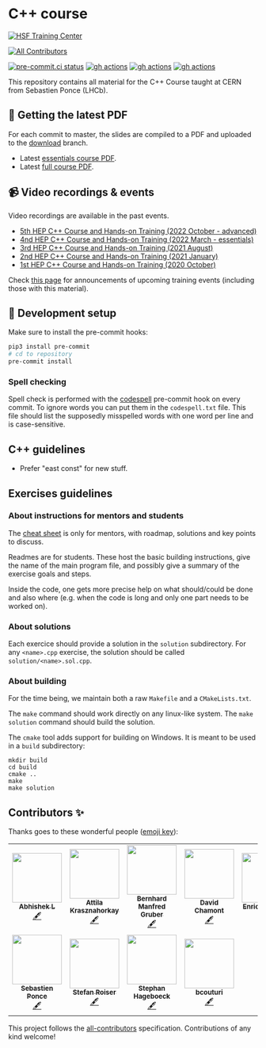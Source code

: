 # C++ course

[![HSF Training Center](https://img.shields.io/badge/HSF%20Training%20Center-browse-ff69b4)](https://hepsoftwarefoundation.org/training/curriculum.html)
<!-- ALL-CONTRIBUTORS-BADGE:START - Do not remove or modify this section -->
[![All Contributors](https://img.shields.io/badge/all_contributors-11-orange.svg?style=flat-square)](#contributors-)
<!-- ALL-CONTRIBUTORS-BADGE:END -->

[![pre-commit.ci status](https://results.pre-commit.ci/badge/github/hsf-training/cpluspluscourse/master.svg)](https://results.pre-commit.ci/latest/github/hsf-training/cpluspluscourse/master)
[![gh actions](https://github.com/hsf-training/cpluspluscourse/actions/workflows/build-slides.yml/badge.svg)](https://github.com/hsf-training/cpluspluscourse/actions)
[![gh actions](https://github.com/hsf-training/cpluspluscourse/actions/workflows/build-exercises.yml/badge.svg)](https://github.com/hsf-training/cpluspluscourse/actions)
[![gh actions](https://github.com/hsf-training/cpluspluscourse/actions/workflows/publish-slides.yml/badge.svg)](https://github.com/hsf-training/cpluspluscourse/actions)

This repository contains all material for the C++ Course taught at CERN from
Sebastien Ponce (LHCb).

## 📎 Getting the latest PDF

For each commit to master, the slides are compiled to a PDF and uploaded to the [download](https://github.com/hsf-training/cpluspluscourse/tree/download) branch.

 - Latest [essentials course PDF](https://github.com/hsf-training/cpluspluscourse/raw/download/talk/C%2B%2BCourse_essentials.pdf).
 - Latest [full course PDF](https://github.com/hsf-training/cpluspluscourse/raw/download/talk/C%2B%2BCourse_full.pdf).

## 📹 Video recordings & events

Video recordings are available in the past events.

* [5th HEP C++ Course and Hands-on Training (2022 October - advanced)](https://indico.cern.ch/event/1172498/)
* [4nd HEP C++ Course and Hands-on Training (2022 March - essentials)](https://indico.cern.ch/event/1119339/)
* [3rd HEP C++ Course and Hands-on Training (2021 August)](https://indico.cern.ch/event/1019089/)
* [2nd HEP C++ Course and Hands-on Training (2021 January)](https://indico.cern.ch/event/979067/)
* [1st HEP C++ Course and Hands-on Training (2020 October)](https://indico.cern.ch/event/946584/)

Check [this page](https://hepsoftwarefoundation.org/Schools/events.html) for announcements of upcoming training events (including those with this material).

## 🧰 Development setup

Make sure to install the pre-commit hooks:

```bash
pip3 install pre-commit
# cd to repository
pre-commit install
```

### Spell checking

Spell check is performed with the [codespell](https://github.com/codespell-project/codespell)
pre-commit hook on every commit. To ignore words you can put them in the
`codespell.txt` file. This file should list the supposedly misspelled words with
one word per line and is case-sensitive.

## C++ guidelines

- Prefer "east const" for new stuff.

## Exercises guidelines

### About instructions for mentors and students

The [cheat sheet](code/ExercisesCheatSheet_All.md) is only for mentors, with roadmap, solutions and key points to discuss.

Readmes are for students. These host the basic building instructions, give the name of the main program file, and possibly give a summary of the exercise goals and steps.

Inside the code, one gets more precise help on what should/could be done and also where (e.g. when the code is long and only one part needs to be worked on).

### About solutions

Each exercice should provide a solution in the `solution` subdirectory. For any `<name>.cpp` exercise, the solution should be called `solution/<name>.sol.cpp`.

### About building

For the time being, we maintain both a raw `Makefile` and a `CMakeLists.txt`.

The `make` command should work directly on any linux-like system. The `make solution` command should build the solution.

The `cmake` tool adds support for building on Windows. It is meant to be used in a `build` subdirectory:
```
mkdir build
cd build
cmake ..
make
make solution
```

## Contributors ✨

Thanks goes to these wonderful people ([emoji key](https://allcontributors.org/docs/en/emoji-key)):

<!-- ALL-CONTRIBUTORS-LIST:START - Do not remove or modify this section -->
<!-- prettier-ignore-start -->
<!-- markdownlint-disable -->
<table>
  <tr>
    <td align="center"><a href="http://includeio.stream/"><img src="https://avatars.githubusercontent.com/u/1433152?v=4?s=100" width="100px;" alt=""/><br /><sub><b>Abhishek L</b></sub></a><br /><a href="#content-theanalyst" title="Content">🖋</a></td>
    <td align="center"><a href="https://github.com/krasznaa"><img src="https://avatars.githubusercontent.com/u/30694331?v=4?s=100" width="100px;" alt=""/><br /><sub><b>Attila Krasznahorkay</b></sub></a><br /><a href="#content-krasznaa" title="Content">🖋</a></td>
    <td align="center"><a href="https://github.com/bernhardmgruber"><img src="https://avatars.githubusercontent.com/u/1224051?v=4?s=100" width="100px;" alt=""/><br /><sub><b>Bernhard Manfred Gruber</b></sub></a><br /><a href="#content-bernhardmgruber" title="Content">🖋</a></td>
    <td align="center"><a href="https://github.com/chavid"><img src="https://avatars.githubusercontent.com/u/4421289?v=4?s=100" width="100px;" alt=""/><br /><sub><b>David Chamont</b></sub></a><br /><a href="#content-chavid" title="Content">🖋</a></td>
    <td align="center"><a href="https://github.com/eguiraud"><img src="https://avatars.githubusercontent.com/u/10999034?v=4?s=100" width="100px;" alt=""/><br /><sub><b>Enrico Guiraud</b></sub></a><br /><a href="#content-eguiraud" title="Content">🖋</a></td>
    <td align="center"><a href="https://github.com/graeme-a-stewart"><img src="https://avatars.githubusercontent.com/u/8511620?v=4?s=100" width="100px;" alt=""/><br /><sub><b>Graeme A Stewart</b></sub></a><br /><a href="#content-graeme-a-stewart" title="Content">🖋</a></td>
    <td align="center"><a href="https://www.lieret.net/"><img src="https://avatars.githubusercontent.com/u/13602468?v=4?s=100" width="100px;" alt=""/><br /><sub><b>Kilian Lieret</b></sub></a><br /><a href="#infra-klieret" title="Infrastructure (Hosting, Build-Tools, etc)">🚇</a></td>
  </tr>
  <tr>
    <td align="center"><a href="https://github.com/sponce"><img src="https://avatars.githubusercontent.com/u/731524?v=4?s=100" width="100px;" alt=""/><br /><sub><b>Sebastien Ponce</b></sub></a><br /><a href="#content-sponce" title="Content">🖋</a></td>
    <td align="center"><a href="https://github.com/roiser"><img src="https://avatars.githubusercontent.com/u/807095?v=4?s=100" width="100px;" alt=""/><br /><sub><b>Stefan Roiser</b></sub></a><br /><a href="#content-roiser" title="Content">🖋</a></td>
    <td align="center"><a href="https://github.com/hageboeck"><img src="https://avatars.githubusercontent.com/u/16205615?v=4?s=100" width="100px;" alt=""/><br /><sub><b>Stephan Hageboeck</b></sub></a><br /><a href="#content-hageboeck" title="Content">🖋</a></td>
    <td align="center"><a href="https://github.com/bcouturi"><img src="https://avatars.githubusercontent.com/u/7208288?v=4?s=100" width="100px;" alt=""/><br /><sub><b>bcouturi</b></sub></a><br /><a href="#content-bcouturi" title="Content">🖋</a></td>
  </tr>
</table>

<!-- markdownlint-restore -->
<!-- prettier-ignore-end -->

<!-- ALL-CONTRIBUTORS-LIST:END -->

This project follows the [all-contributors](https://github.com/all-contributors/all-contributors) specification. Contributions of any kind welcome!
